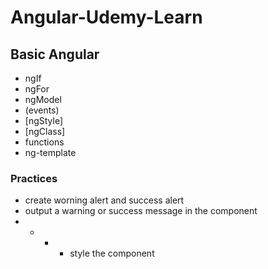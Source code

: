 # Angular-Udemy-Learn

## Basic Angular

* ngIf
* ngFor
* ngModel
* (events)
* [ngStyle]
* [ngClass]
* functions
* ng-template


### Practices

   * create worning alert and success alert 
   * output a warning or success message in the component
* * * * style the component  